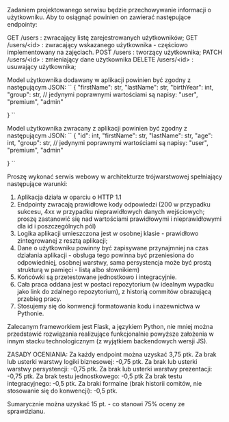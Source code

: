 Zadaniem projektowanego serwisu będzie przechowywanie informacji o użytkowniku. Aby to osiągnąć powinien on zawierać następujące endpointy:

GET /users : zwracający listę zarejestrowanych użytkowników;
GET /users/\<id\> : zwracający wskazanego użytkownika - częściowo implementowany na zajęciach.
POST /users : tworzący użytkownika;
PATCH /users/\<id\> : zmieniający dane użytkownika
DELETE /users/\<id\> : usuwający użytkownika;

Model użytkownika dodawany w aplikacji powinien być zgodny z następującym JSON:
``
{
    "firstName": str,
    "lastName": str,
    "birthYear": int,
    "group": str, // jedynymi poprawnymi wartościami są napisy: "user", "premium", "admin"
   
}
``

Model użytkownika zwracany z aplikacji powinien być zgodny z następującym JSON:
``
{
    "id": int,
    "firstName": str,
    "lastName": str,
    "age": int,
    "group": str, // jedynymi poprawnymi wartościami są napisy: "user", "premium", "admin"
   
}
``

Proszę wykonać serwis webowy w architekturze trójwarstwowej spełniający następujące warunki:

1. Aplikacja działa w oparciu o HTTP 1.1
2. Endpointy zwracają prawidłowe kody odpowiedzi (200 w przypadku sukcesu, 4xx w przypadku nieprawidłowych danych wejściowych; proszę zastanowić się nad wartościami prawidłowymi i nieprawidłowymi dla id i poszczególnych pól)
3. Logika aplikacji umieszczona jest w osobnej klasie - prawidłowo zintegrowanej z resztą aplikacji;
4. Dane o użytkowniku powinny być zapisywane przynajmniej na czas działania aplikacji - obsługa tego powinna być przeniesiona do odpowiedniej, osobnej warstwy, sama persystencja może być prostą strukturą w pamięci - listą albo słownikiem)
5. Końcówki są przetestowane jednostkowo i integracyjnie.
6. Cała praca oddana jest w postaci repozytorium (w idealnym wypadku jako link do zdalnego repozytorium), z historią commitów obrazującą przebieg pracy.
7. Stosujemy się do konwencji formatowania kodu i nazewnictwa w Pythonie.

Zalecanym frameworkiem jest Flask, a językiem Python, nie mniej można przedstawić rozwiązania realizujące funkcjonalnie powyższe założenia w innym stacku technologicznym (z wyjątkiem backendowych wersji JS).

ZASADY OCENIANIA:
Za każdy endpoint można uzyskać 3,75 ptk.
Za brak lub usterki warstwy logiki biznesowej: -0,75 ptk.
Za brak lub usterki warstwy persystencji: -0,75 ptk.
Za brak lub usterki warstwy prezentacji: -0,75 ptk.
Za brak testu jednostkowego: -0,5 ptk
Za brak testu integracyjnego: -0,5 ptk.
Za braki formalne (brak historii comitów, nie stosowanie się do konwencji): -0,5 ptk.

Sumarycznie można uzyskać 15 pt. - co stanowi 75% oceny ze sprawdzianu.
